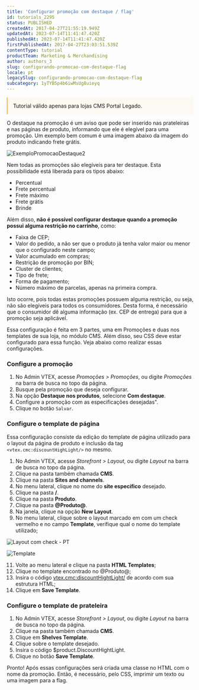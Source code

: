 ```yaml
---
title: 'Configurar promoção com destaque / flag'
id: tutorials_2295
status: PUBLISHED
createdAt: 2017-04-27T21:55:19.949Z
updatedAt: 2023-07-14T11:41:47.420Z
publishedAt: 2023-07-14T11:41:47.420Z
firstPublishedAt: 2017-04-27T23:03:51.539Z
contentType: tutorial
productTeam: Marketing & Merchandising
author: authors_3
slug: configurando-promocao-com-destaque-flag
locale: pt
legacySlug: configurando-promocao-com-destaque-flag
subcategory: 1yTYB5p4b6iwMsUg8uieyq
---
```


<div style="background-color:#FCF8F2; border-left: 2px solid #F0AD4E; border-top-left-radius: 2px; border-bottom-left-radius: 2px; padding: 15px; margin-bottom: 10px">
Tutorial válido apenas para lojas CMS Portal Legado.
</div>

O destaque na promoção é um aviso que pode ser inserido nas prateleiras e nas páginas de produto, informando que ele é elegível para uma promoção. Um exemplo bem comum é uma imagem abaixo da imagem do produto indicando frete grátis.

![ExemploPromocaoDestaque2](//images.contentful.com/alneenqid6w5/jS31HBOW3YWsIYyUOE8o/3d0c108c84b2a7c5e6ae2d4254425e4b/ExemploPromocaoDestaque2.png)

Nem todas as promoções são elegíveis para ter destaque. Esta possibilidade está liberada para os tipos abaixo:

-   Percentual
-   Frete percentual
-   Frete máximo
-   Frete grátis
-   Brinde

Além disso, **não é possível configurar destaque quando a promoção possui alguma restrição no carrinho**, como: 

- Faixa de CEP;
- Valor do pedido, a não ser que o produto já tenha valor maior ou menor que o configurado neste campo;
- Valor acumulado em compras;
- Restrição de promoção por BIN;
- Cluster de clientes;
- Tipo de frete;
- Forma de pagamento;
- Número máximo de parcelas, apenas na primeira compra.

Isto ocorre, pois todas estas promoções possuem alguma restrição, ou seja, não são elegíveis para todos os consumidores. Desta forma, é necessário que o consumidor dê alguma informação (ex. CEP de entrega) para que a promoção seja aplicável.

Essa configuração é feita em 3 partes, uma em Promoções e duas nos templates de sua loja, no módulo CMS. Além disso, seu CSS deve estar configurado para essa função. Veja abaixo como realizar essas configurações.

### Configure a promoção

1.  No Admin VTEX, acesse *Promoções > Promoções*, ou digite *Promoções* na barra de busca no topo da página.
2.  Busque pela promoção que deseja configurar.
3.  Na opção **Destaque nos produtos**, selecione **Com destaque**.
4.  Configure a promoção com as especificações desejadas".
5.  Clique no botão `Salvar`.

### Configure o template de página

Essa configuração consiste da edição do template de página utilizado para o layout da página de produto e inclusão da tag ``<vtex.cmc:discountHighLight/>`` no mesmo.

1. No Admin VTEX, acesse *Storefront > Layout*, ou digite *Layout* na barra de busca no topo da página.
3. Clique na pasta também chamada **CMS**.
4. Clique na pasta **Sites and channels**.
5. No menu lateral, clique no nome do **site específico** desejado.
6. Clique na pasta **/**.
7. Clique na pasta **Produto**.
8. Clique na pasta **@Produto@**.
9. Na janela, clique na opção **New Layout**.
10. No menu lateral, clique sobre o layout marcado em com um check vermelho e no campo __Template__, verifique qual o nome do template utilizado;

![Layout com check - PT](//images.ctfassets.net/alneenqid6w5/4GmSglkpk78c4M5hDZEgZX/ab47d3105213471fe370be0b11afcfab/image.png)

![Template](//images.contentful.com/alneenqid6w5/2OzzBkU2YwsgCGeICsgIcg/61aaf502c787cb4f0468ab8cee821072/Template.png)

11.  Volte ao menu lateral e clique na pasta **HTML Templates**;
12.  Clique no template encontrado no @Produto@;
13.  Insira o código  <vtex.cmc:discountHightLight/> de acordo com sua estrutura HTML;
14.  Clique em  **Save Template**.

### Configure o template de prateleira

1.  No Admin VTEX, acesse *Storefront > Layout*, ou digite *Layout* na barra de busca no topo da página.
2.  Clique na pasta também chamada **CMS**.
4.  Clique em  **Shelves Template**.
5.  Clique sobre o template desejado.
6.  Insira o código $product.DiscountHightLight.
7.  Clique no botão  **Save Template**.

Pronto! Após essas configurações será criada uma classe no HTML com o nome da promoção. Então, é necessário, pelo CSS, imprimir um texto ou uma imagem para a flag.
